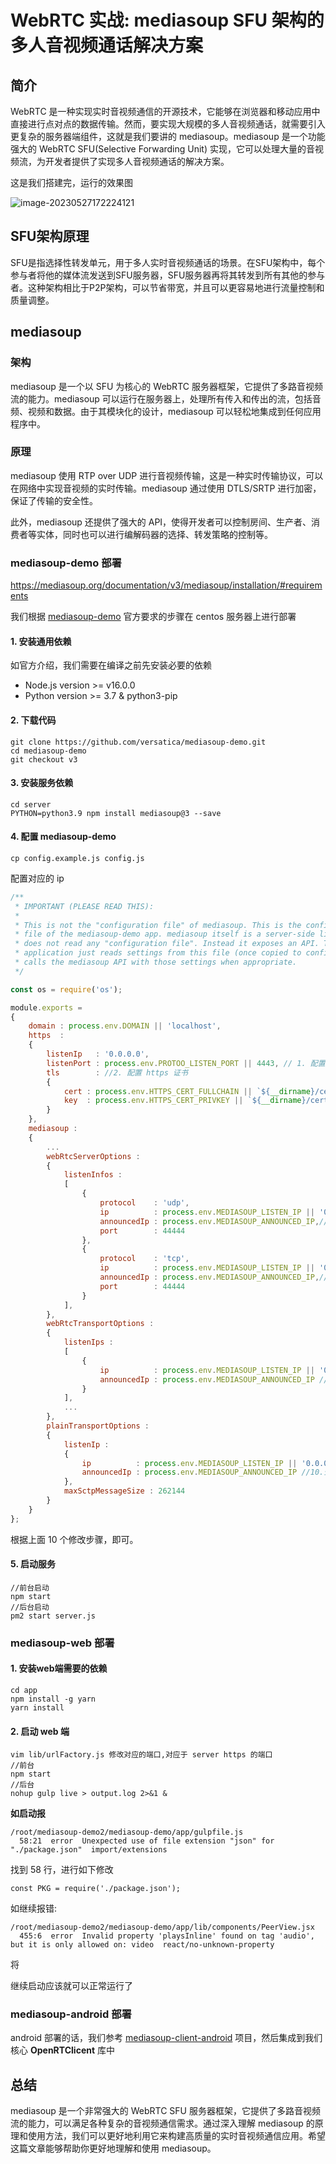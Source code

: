 # WebRTC 实战: mediasoup SFU 架构的多人音视频通话解决方案

## 简介

WebRTC 是一种实现实时音视频通信的开源技术，它能够在浏览器和移动应用中直接进行点对点的数据传输。然而，要实现大规模的多人音视频通话，就需要引入更复杂的服务器端组件，这就是我们要讲的 mediasoup。mediasoup 是一个功能强大的 WebRTC SFU(Selective Forwarding Unit) 实现，它可以处理大量的音视频流，为开发者提供了实现多人音视频通话的解决方案。

这是我们搭建完，运行的效果图

![image-20230527172224121](http://devyk.top/2022/202305271722804.png)

## SFU架构原理

SFU是指选择性转发单元，用于多人实时音视频通话的场景。在SFU架构中，每个参与者将他的媒体流发送到SFU服务器，SFU服务器再将其转发到所有其他的参与者。这种架构相比于P2P架构，可以节省带宽，并且可以更容易地进行流量控制和质量调整。



## mediasoup 

### 架构

mediasoup 是一个以 SFU 为核心的 WebRTC 服务器框架，它提供了多路音视频流的能力。mediasoup 可以运行在服务器上，处理所有传入和传出的流，包括音频、视频和数据。由于其模块化的设计，mediasoup 可以轻松地集成到任何应用程序中。



### 原理

mediasoup 使用 RTP over UDP 进行音视频传输，这是一种实时传输协议，可以在网络中实现音视频的实时传输。mediasoup 通过使用 DTLS/SRTP 进行加密，保证了传输的安全性。

此外，mediasoup 还提供了强大的 API，使得开发者可以控制房间、生产者、消费者等实体，同时也可以进行编解码器的选择、转发策略的控制等。



### mediasoup-demo 部署

https://mediasoup.org/documentation/v3/mediasoup/installation/#requirements

我们根据  [mediasoup-demo](https://github.com/versatica/mediasoup-demo) 官方要求的步骤在 centos 服务器上进行部署

#### 1. 安装通用依赖

如官方介绍，我们需要在编译之前先安装必要的依赖

- Node.js version >= v16.0.0
- Python version >= 3.7 & python3-pip



#### 2. 下载代码

```shell
git clone https://github.com/versatica/mediasoup-demo.git
cd mediasoup-demo
git checkout v3
```



#### 3. 安装服务依赖

```shell
cd server
PYTHON=python3.9 npm install mediasoup@3 --save
```



#### 4. 配置 mediasoup-demo

```shell
cp config.example.js config.js
```

配置对应的 ip

```js
/**
 * IMPORTANT (PLEASE READ THIS):
 *
 * This is not the "configuration file" of mediasoup. This is the configuration
 * file of the mediasoup-demo app. mediasoup itself is a server-side library, it
 * does not read any "configuration file". Instead it exposes an API. This demo
 * application just reads settings from this file (once copied to config.js) and
 * calls the mediasoup API with those settings when appropriate.
 */

const os = require('os');

module.exports =
{
	domain : process.env.DOMAIN || 'localhost',
	https  :
	{
		listenIp   : '0.0.0.0',
		listenPort : process.env.PROTOO_LISTEN_PORT || 4443, // 1. 配置信令服务器 ip
		tls        : //2. 配置 https 证书
		{
			cert : process.env.HTTPS_CERT_FULLCHAIN || `${__dirname}/certs/fullchain.pem`,
			key  : process.env.HTTPS_CERT_PRIVKEY || `${__dirname}/certs/privkey.pem`
		}
	},
	mediasoup :
	{
		...
		webRtcServerOptions :
		{
			listenInfos :
			[
				{
					protocol    : 'udp',
					ip          : process.env.MEDIASOUP_LISTEN_IP || '0.0.0.0',//3. 填私有 ip
					announcedIp : process.env.MEDIASOUP_ANNOUNCED_IP,//4. 公网 ip
					port        : 44444
				},
				{
					protocol    : 'tcp',
					ip          : process.env.MEDIASOUP_LISTEN_IP || '0.0.0.0',//5. 填私有 ip
					announcedIp : process.env.MEDIASOUP_ANNOUNCED_IP,//6. 公网 ip
					port        : 44444
				}
			],
		},
		webRtcTransportOptions :
		{
			listenIps :
			[
				{
					ip          : process.env.MEDIASOUP_LISTEN_IP || '0.0.0.0',//7.私有网络
					announcedIp : process.env.MEDIASOUP_ANNOUNCED_IP //8.公有网络
				}
			],
			...
		},
		plainTransportOptions :
		{
			listenIp :
			{
				ip          : process.env.MEDIASOUP_LISTEN_IP || '0.0.0.0', //9.公有网络
				announcedIp : process.env.MEDIASOUP_ANNOUNCED_IP //10.公有网络
			},
			maxSctpMessageSize : 262144
		}
	}
};
```

根据上面 10 个修改步骤，即可。

#### 5. 启动服务

```shell
//前台启动
npm start
//后台启动
pm2 start server.js 
```



### mediasoup-web 部署

#### 1. 安装web端需要的依赖

```
cd app
npm install -g yarn
yarn install
```

#### 2. 启动 web 端

```shell
vim lib/urlFactory.js 修改对应的端口,对应于 server https 的端口
//前台
npm start
//后台
nohup gulp live > output.log 2>&1 &
```

**如启动报** 

```
/root/mediasoup-demo2/mediasoup-demo/app/gulpfile.js
  58:21  error  Unexpected use of file extension "json" for "./package.json"  import/extensions
```

找到 58 行，进行如下修改
```
const PKG = require('./package.json');
```

如继续报错:

```shell
/root/mediasoup-demo2/mediasoup-demo/app/lib/components/PeerView.jsx
  455:6  error  Invalid property 'playsInline' found on tag 'audio', but it is only allowed on: video  react/no-unknown-property
```

将 <audio> 标签的 playsInline 删除

继续启动应该就可以正常运行了

### mediasoup-android 部署

android 部署的话，我们参考 [mediasoup-client-android](https://github.com/haiyangwu/mediasoup-client-android) 项目，然后集成到我们核心 **OpenRTClicent** 库中



## 总结

mediasoup 是一个非常强大的 WebRTC SFU 服务器框架，它提供了多路音视频流的能力，可以满足各种复杂的音视频通信需求。通过深入理解 mediasoup 的原理和使用方法，我们可以更好地利用它来构建高质量的实时音视频通信应用。希望这篇文章能够帮助你更好地理解和使用 mediasoup。

